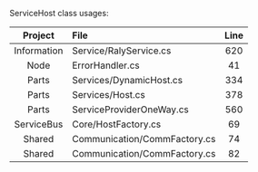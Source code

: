 ServiceHost class usages:

|   Project   | File                         | Line |
|:-----------:|:---------------------------- |:----:|
| Information | Service/RalyService.cs       | 620  |
|    Node     | ErrorHandler.cs              |  41  |
|    Parts    | Services/DynamicHost.cs      | 334  |
|    Parts    | Services/Host.cs             | 378  |
|    Parts    | ServiceProviderOneWay.cs     | 560  |
| ServiceBus  | Core/HostFactory.cs          |  69  |
|   Shared    | Communication/CommFactory.cs |  74  |
|   Shared    | Communication/CommFactory.cs |  82  |

